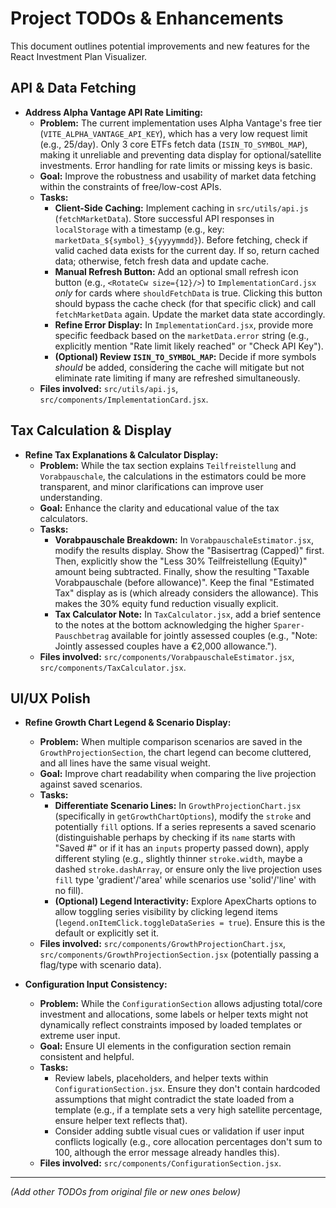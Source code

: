 # Project TODOs & Enhancements

This document outlines potential improvements and new features for the React Investment Plan Visualizer.

## API & Data Fetching

*   **Address Alpha Vantage API Rate Limiting:**
    *   **Problem:** The current implementation uses Alpha Vantage's free tier (`VITE_ALPHA_VANTAGE_API_KEY`), which has a very low request limit (e.g., 25/day). Only 3 core ETFs fetch data (`ISIN_TO_SYMBOL_MAP`), making it unreliable and preventing data display for optional/satellite investments. Error handling for rate limits or missing keys is basic.
    *   **Goal:** Improve the robustness and usability of market data fetching within the constraints of free/low-cost APIs.
    *   **Tasks:**
        *   **Client-Side Caching:** Implement caching in `src/utils/api.js` (`fetchMarketData`). Store successful API responses in `localStorage` with a timestamp (e.g., key: `marketData_${symbol}_${yyyymmdd}`). Before fetching, check if valid cached data exists for the current day. If so, return cached data; otherwise, fetch fresh data and update cache.
        *   **Manual Refresh Button:** Add an optional small refresh icon button (e.g., `<RotateCw size={12}/>`) to `ImplementationCard.jsx` *only* for cards where `shouldFetchData` is true. Clicking this button should bypass the cache check (for that specific click) and call `fetchMarketData` again. Update the market data state accordingly.
        *   **Refine Error Display:** In `ImplementationCard.jsx`, provide more specific feedback based on the `marketData.error` string (e.g., explicitly mention "Rate limit likely reached" or "Check API Key").
        *   **(Optional) Review `ISIN_TO_SYMBOL_MAP`:** Decide if more symbols *should* be added, considering the cache will mitigate but not eliminate rate limiting if many are refreshed simultaneously.
    *   **Files involved:** `src/utils/api.js`, `src/components/ImplementationCard.jsx`.

## Tax Calculation & Display

*   **Refine Tax Explanations & Calculator Display:**
    *   **Problem:** While the tax section explains `Teilfreistellung` and `Vorabpauschale`, the calculations in the estimators could be more transparent, and minor clarifications can improve user understanding.
    *   **Goal:** Enhance the clarity and educational value of the tax calculators.
    *   **Tasks:**
        *   **Vorabpauschale Breakdown:** In `VorabpauschaleEstimator.jsx`, modify the results display. Show the "Basisertrag (Capped)" first. Then, explicitly show the "Less 30% Teilfreistellung (Equity)" amount being subtracted. Finally, show the resulting "Taxable Vorabpauschale (before allowance)". Keep the final "Estimated Tax" display as is (which already considers the allowance). This makes the 30% equity fund reduction visually explicit.
        *   **Tax Calculator Note:** In `TaxCalculator.jsx`, add a brief sentence to the notes at the bottom acknowledging the higher `Sparer-Pauschbetrag` available for jointly assessed couples (e.g., "Note: Jointly assessed couples have a €2,000 allowance.").
    *   **Files involved:** `src/components/VorabpauschaleEstimator.jsx`, `src/components/TaxCalculator.jsx`.

## UI/UX Polish

*   **Refine Growth Chart Legend & Scenario Display:**
    *   **Problem:** When multiple comparison scenarios are saved in the `GrowthProjectionSection`, the chart legend can become cluttered, and all lines have the same visual weight.
    *   **Goal:** Improve chart readability when comparing the live projection against saved scenarios.
    *   **Tasks:**
        *   **Differentiate Scenario Lines:** In `GrowthProjectionChart.jsx` (specifically in `getGrowthChartOptions`), modify the `stroke` and potentially `fill` options. If a series represents a saved scenario (distinguishable perhaps by checking if its `name` starts with "Saved #" or if it has an `inputs` property passed down), apply different styling (e.g., slightly thinner `stroke.width`, maybe a dashed `stroke.dashArray`, or ensure only the live projection uses `fill` type 'gradient'/'area' while scenarios use 'solid'/'line' with no fill).
        *   **(Optional) Legend Interactivity:** Explore ApexCharts options to allow toggling series visibility by clicking legend items (`legend.onItemClick.toggleDataSeries = true`). Ensure this is the default or explicitly set it.
    *   **Files involved:** `src/components/GrowthProjectionChart.jsx`, `src/components/GrowthProjectionSection.jsx` (potentially passing a flag/type with scenario data).

*   **Configuration Input Consistency:**
    *   **Problem:** While the `ConfigurationSection` allows adjusting total/core investment and allocations, some labels or helper texts might not dynamically reflect constraints imposed by loaded templates or extreme user input.
    *   **Goal:** Ensure UI elements in the configuration section remain consistent and helpful.
    *   **Tasks:**
        *   Review labels, placeholders, and helper texts within `ConfigurationSection.jsx`. Ensure they don't contain hardcoded assumptions that might contradict the state loaded from a template (e.g., if a template sets a very high satellite percentage, ensure helper text reflects that).
        *   Consider adding subtle visual cues or validation if user input conflicts logically (e.g., core allocation percentages don't sum to 100, although the error message already handles this).
    *   **Files involved:** `src/components/ConfigurationSection.jsx`.

---
*(Add other TODOs from original file or new ones below)*
